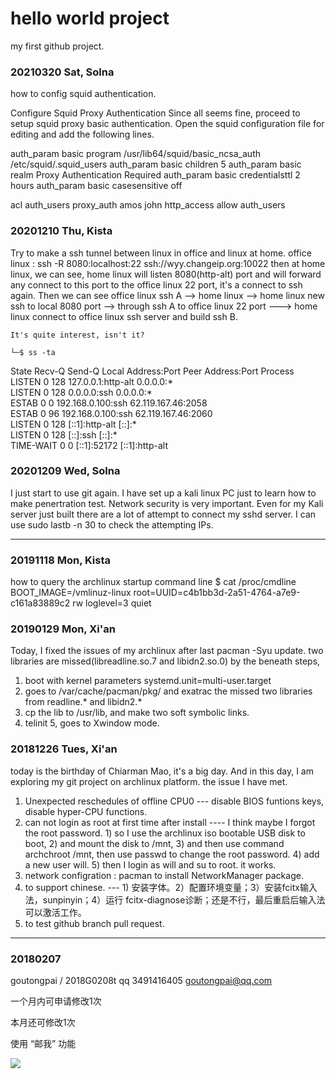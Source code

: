 # hello world project

   my first github project.

### 20210320 Sat, Solna

how to config squid authentication.

Configure Squid Proxy Authentication
Since all seems fine, proceed to setup squid proxy basic authentication. Open the squid configuration file for editing and add the following lines.

auth_param basic program /usr/lib64/squid/basic_ncsa_auth /etc/squid/.squid_users
auth_param basic children 5
auth_param basic realm Proxy Authentication Required
auth_param basic credentialsttl 2 hours
auth_param basic casesensitive off

acl auth_users proxy_auth amos john
http_access allow auth_users


### 20201210 Thu, Kista
   Try to make a ssh tunnel between linux in office and linux at home.
    office linux : 
    ssh -R 8080:localhost:22 ssh://wyy.changeip.org:10022
    then at home linux, we can see,
    home linux will listen 8080(http-alt) port and will forward any connect to this port to 
    the office linux 22 port, it's a connect to ssh again. 
    Then we can see
      office linux ssh A --> home linux --> home linux new ssh to local 8080 port --> through ssh A to office linux
      22 port ---> home linux connect to office linux ssh server and build ssh B.
      
    It's quite interest, isn't it?

    └─$ ss -ta
State          Recv-Q      Send-Q           Local Address:Port                Peer Address:Port          Process      
LISTEN         0           128                  127.0.0.1:http-alt                 0.0.0.0:*                          
LISTEN         0           128                    0.0.0.0:ssh                      0.0.0.0:*                          
ESTAB          0           0                192.168.0.100:ssh                62.119.167.46:2058                       
ESTAB          0           96               192.168.0.100:ssh                62.119.167.46:2060                       
LISTEN         0           128                      [::1]:http-alt                    [::]:*                          
LISTEN         0           128                       [::]:ssh                         [::]:*                          
TIME-WAIT      0           0                        [::1]:52172                      [::1]:http-alt



### 20201209 Wed, Solna
   I just start to use git again. 
   I have set up a kali linux PC just to learn how to make penertration test.
Network security is very important.
   Even for my Kali server just built there are a lot of attempt to connect my sshd server.
   I can use sudo lastb -n 30 to check the attempting IPs.

---
### 20191118 Mon, Kista
   how to query the archlinux startup command line
$ cat /proc/cmdline
BOOT_IMAGE=/vmlinuz-linux root=UUID=c4b1bb3d-2a51-4764-a7e9-c161a83889c2 rw loglevel=3 quiet


### 20190129 Mon, Xi'an
   Today, I fixed the issues of my archlinux after last pacman -Syu update.
   two libraries are missed(libreadline.so.7 and libidn2.so.0) by the beneath steps,
   1. boot with kernel parameters systemd.unit=multi-user.target
   2. goes to /var/cache/pacman/pkg/ and exatrac the missed two libraries from readline.* and libidn2.*
   3. cp the lib to /usr/lib, and make two soft symbolic links.
   4. telinit 5, goes to Xwindow mode.
   



### 20181226 Tues, Xi'an

today is the birthday of Chiarman Mao, it's a big day. And in this day, I am exploring my git project on archlinux platform.
the issue I have met.
1. Unexpected reschedules of offline CPU0 --- disable BIOS funtions keys, disable hyper-CPU functions.
2. can not login as root at first time after install ---- I think maybe I forgot the root password. 1) so I use the archlinux iso bootable USB disk to boot, 2) and mount the disk to /mnt,  3) and then use command archchroot /mnt, then use passwd to change the root password. 4) add a new user will. 5) then I login as will and su to root. it works.
3. network configration : pacman to install NetworkManager package.
4. to support chinese. --- 1) 安装字体。2）配置环境变量；3）安装fcitx输入法，sunpinyin；4）运行 fcitx-diagnose诊断；还是不行，最后重启后输入法可以激活工作。
5. to test github branch pull request.

---
### 20180207 ### 


goutongpai / 2018G0208t
qq 3491416405
goutongpai@qq.com
	

一个月内可申请修改1次

本月还可修改1次


使用 “邮我” 功能

<a target="_blank" href="http://mail.qq.com/cgi-bin/qm_share?t=qm_mailme&email=ya6mvL2mp665qKCJuLjnqqak" style="text-decoration:none;"><img src="http://rescdn.qqmail.com/zh_CN/htmledition/images/function/qm_open/ico_mailme_02.png"/></a>
